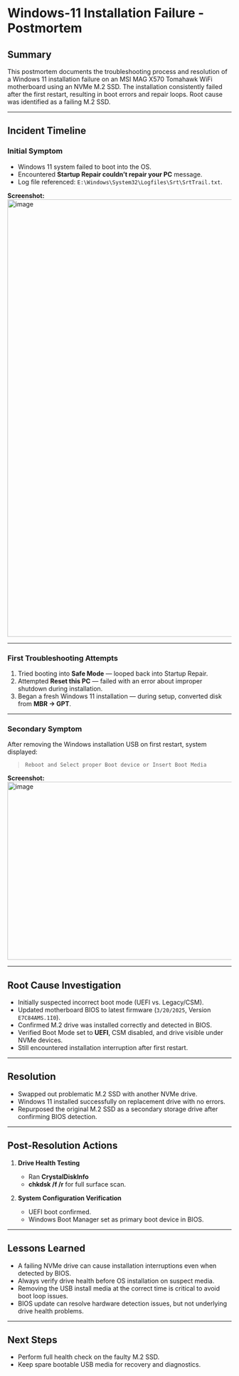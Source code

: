 # Windows-11 Installation Failure - Postmortem
## Summary
This postmortem documents the troubleshooting process and resolution of a Windows 11 installation failure on an MSI MAG X570 Tomahawk WiFi motherboard using an NVMe M.2 SSD. The installation consistently failed after the first restart, resulting in boot errors and repair loops. Root cause was identified as a failing M.2 SSD.

---

## Incident Timeline

### **Initial Symptom**
- Windows 11 system failed to boot into the OS.
- Encountered **Startup Repair couldn’t repair your PC** message.
- Log file referenced: `E:\Windows\System32\Logfiles\Srt\SrtTrail.txt`.

**Screenshot:**  
<img width="1470" height="983" alt="image" src="https://github.com/user-attachments/assets/34813c5d-e15f-4ae0-9f60-89d87481a483" />


---

### **First Troubleshooting Attempts**
1. Tried booting into **Safe Mode** — looped back into Startup Repair.
2. Attempted **Reset this PC** — failed with an error about improper shutdown during installation.
3. Began a fresh Windows 11 installation — during setup, converted disk from **MBR → GPT**.

---

### **Secondary Symptom**
After removing the Windows installation USB on first restart, system displayed:

> `Reboot and Select proper Boot device or Insert Boot Media`

**Screenshot:**  
<img width="1230" height="400" alt="image" src="https://github.com/user-attachments/assets/48336fed-cc8c-451e-89c2-bbefb45b9797" />


---

## Root Cause Investigation
- Initially suspected incorrect boot mode (UEFI vs. Legacy/CSM).
- Updated motherboard BIOS to latest firmware (`3/20/2025`, Version `E7C84AMS.1I0`).
- Confirmed M.2 drive was installed correctly and detected in BIOS.
- Verified Boot Mode set to **UEFI**, CSM disabled, and drive visible under NVMe devices.
- Still encountered installation interruption after first restart.

---

## Resolution
- Swapped out problematic M.2 SSD with another NVMe drive.
- Windows 11 installed successfully on replacement drive with no errors.
- Repurposed the original M.2 SSD as a secondary storage drive after confirming BIOS detection.

---

## Post-Resolution Actions
1. **Drive Health Testing**  
   - Ran **CrystalDiskInfo**
   - **chkdsk /f /r** for full surface scan.

2. **System Configuration Verification**  
   - UEFI boot confirmed.
   - Windows Boot Manager set as primary boot device in BIOS.

---

## Lessons Learned
- A failing NVMe drive can cause installation interruptions even when detected by BIOS.
- Always verify drive health before OS installation on suspect media.
- Removing the USB install media at the correct time is critical to avoid boot loop issues.
- BIOS update can resolve hardware detection issues, but not underlying drive health problems.

---

## Next Steps
- Perform full health check on the faulty M.2 SSD.
- Keep spare bootable USB media for recovery and diagnostics.
